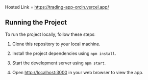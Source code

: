 Hosted Link = https://trading-app-orcin.vercel.app/


## Running the Project

To run the project locally, follow these steps:

1. Clone this repository to your local machine.

2. Install the project dependencies using `npm install`.

3. Start the development server using `npm start`.

4. Open [http://localhost:3000](http://localhost:3000) in your web browser to view the app.
